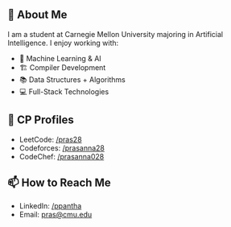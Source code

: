 
## 🚀 About Me
I am a student at Carnegie Mellon University majoring in Artificial Intelligence. I enjoy working with:

- 🧠 Machine Learning & AI
- 🏗️ Compiler Development
- 📚 Data Structures + Algorithms
- 💻 Full-Stack Technologies

## 🎯 CP Profiles
- LeetCode: [/pras28](https://leetcode.com/pras28)
- Codeforces: [/prasanna28](https://codeforces.com/profile/prasanna28)
- CodeChef: [/prasanna028](https://www.codechef.com/users/prasanna028)

## 📫 How to Reach Me
- LinkedIn: [/ppantha](https://www.linkedin.com/in/ppantha)
- Email: pras@cmu.edu

